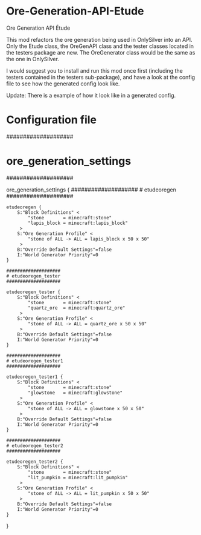 Ore-Generation-API-Etude
========================

Ore Generation API Étude

This mod refactors the ore generation being used in OnlySilver into an API. Only the Etude class, the OreGenAPI class and the tester classes located in the testers package are new. The OreGenerator class would be the same as the one in OnlySilver.

I would suggest you to install and run this mod once first (including the testers contained in the testers sub-package), and have a look at the config file to see how the generated config look like.

Update:
There is a example of how it look like in a generated config.



# Configuration file

####################
# ore_generation_settings
####################

ore_generation_settings {
    ####################
    # etudeoregen
    ####################

    etudeoregen {
        S:"Block Definitions" <
            "stone       = minecraft:stone"
            "lapis_block = minecraft:lapis_block"
         >
        S:"Ore Generation Profile" <
            "stone of ALL -> ALL = lapis_block x 50 x 50"
         >
        B:"Override Default Settings"=false
        I:"World Generator Priority"=0
    }

    ####################
    # etudeoregen_tester
    ####################

    etudeoregen_tester {
        S:"Block Definitions" <
            "stone       = minecraft:stone"
            "quartz_ore  = minecraft:quartz_ore"
         >
        S:"Ore Generation Profile" <
            "stone of ALL -> ALL = quartz_ore x 50 x 50"
         >
        B:"Override Default Settings"=false
        I:"World Generator Priority"=0
    }

    ####################
    # etudeoregen_tester1
    ####################

    etudeoregen_tester1 {
        S:"Block Definitions" <
            "stone       = minecraft:stone"
            "glowstone   = minecraft:glowstone"
         >
        S:"Ore Generation Profile" <
            "stone of ALL -> ALL = glowstone x 50 x 50"
         >
        B:"Override Default Settings"=false
        I:"World Generator Priority"=0
    }

    ####################
    # etudeoregen_tester2
    ####################

    etudeoregen_tester2 {
        S:"Block Definitions" <
            "stone       = minecraft:stone"
            "lit_pumpkin = minecraft:lit_pumpkin"
         >
        S:"Ore Generation Profile" <
            "stone of ALL -> ALL = lit_pumpkin x 50 x 50"
         >
        B:"Override Default Settings"=false
        I:"World Generator Priority"=0
    }

}


